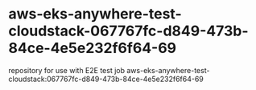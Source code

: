# aws-eks-anywhere-test-cloudstack-067767fc-d849-473b-84ce-4e5e232f6f64-69
repository for use with E2E test job aws-eks-anywhere-test-cloudstack:067767fc-d849-473b-84ce-4e5e232f6f64-69
